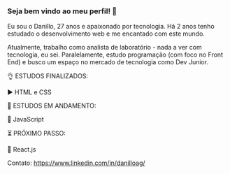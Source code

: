 ### Seja bem vindo ao meu perfil! 👋

Eu sou o Danillo, 27 anos e apaixonado por tecnologia. Há 2 anos tenho estudado o desenvolvimento web e me encantado com este mundo.

Atualmente, trabalho como analista de laboratório - nada a ver com tecnologia, eu sei. Paralelamente, estudo programação (com foco no Front End) e busco um espaço no mercado de tecnologia como Dev Junior.

:ok_hand: ESTUDOS FINALIZADOS:

:arrow_forward: HTML e CSS

:punch: ESTUDOS EM ANDAMENTO:

:green_heart: JavaScript

:hourglass_flowing_sand: PRÓXIMO PASSO:

:running: React.js


Contato: https://www.linkedin.com/in/danilloag/
